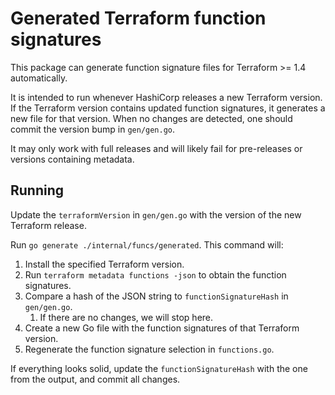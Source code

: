 # Generated Terraform function signatures

This package can generate function signature files for Terraform >= 1.4 automatically.

It is intended to run whenever HashiCorp releases a new Terraform version. If the Terraform version contains updated function signatures, it generates a new file for that version. When no changes are detected, one should commit the version bump in `gen/gen.go`.

It may only work with full releases and will likely fail for pre-releases or versions containing metadata.

## Running

Update the `terraformVersion` in `gen/gen.go` with the version of the new Terraform release.

Run `go generate ./internal/funcs/generated`. This command will:

1. Install the specified Terraform version.
1. Run `terraform metadata functions -json` to obtain the function signatures.
1. Compare a hash of the JSON string to `functionSignatureHash` in `gen/gen.go`.
   1. If there are no changes, we will stop here.
1. Create a new Go file with the function signatures of that Terraform version.
1. Regenerate the function signature selection in `functions.go`.

If everything looks solid, update the `functionSignatureHash` with the one from the output, and commit all changes.
